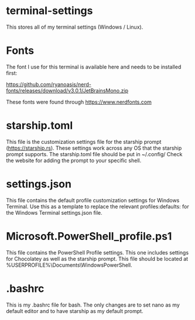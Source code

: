 # terminal-settings
This stores all of my terminal settings (Windows / Linux).

# Fonts

The font I use for this terminal is available here and needs to be installed first:

https://github.com/ryanoasis/nerd-fonts/releases/download/v3.0.1/JetBrainsMono.zip

These fonts were found through https://www.nerdfonts.com

# starship.toml

This file is the customization settings file for the starship prompt (https://starship.rs).
These settings work across any OS that the starship prompt supports.
The starship.toml file should be put in ~/.config/
Check the website for adding the prompt to your specific shell.

# settings.json

This file contains the default profile customization settings for Windows Terminal.
Use this as a template to replace the relevant profiles:defaults: for the Windows Terminal
settings.json file.

# Microsoft.PowerShell_profile.ps1

This file contains the PowerShell Profile settings. This one includes settings for Chocolatey as well as the starship prompt.
This file should be located at %USERPROFILE%\Documents\WindowsPowerShell\.

# .bashrc

This is my .bashrc file for bash.
The only changes are to set nano as my default editor and to have starship as my default prompt.